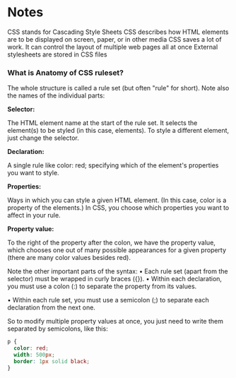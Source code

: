 # Notes
<!--markdownlint-disable MD013 MD029 MD036 MD024 MD033 MD040 MD042 MD001 MD051 MD025-->
CSS stands for Cascading Style Sheets
CSS describes how HTML elements are to be displayed on screen, paper, or in other media
CSS saves a lot of work. It can control the layout of multiple web pages all at once
External stylesheets are stored in CSS files

### What is Anatomy of CSS ruleset?

The whole structure is called a rule set (but often "rule" for short). Note also the names of the individual parts:

**Selector:**

The HTML element name at the start of the rule set. It selects the element(s) to be styled (in this case,  elements). To style a different element, just change the selector.

**Declaration:**

A single rule like color: red; specifying which of the element's properties you want to style.

**Properties:**

Ways in which you can style a given HTML element. (In this case, color is a property of the  elements.) In CSS, you choose which properties you want to affect in your rule.

**Property value:**

To the right of the property after the colon, we have the property value, which chooses one out of many possible appearances for a given property (there are many color values besides red).

Note the other important parts of the syntax:
• Each rule set (apart from the selector) must be wrapped in curly braces ({}).
• Within each declaration, you must use a colon (:) to separate the property from its values.

• Within each rule set, you must use a semicolon (;) to separate each declaration from the next one.

So to modify multiple property values at once, you just need to write them separated by semicolons, like this:

```css
p {
  color: red;
  width: 500px;
  border: 1px solid black;
}
```
